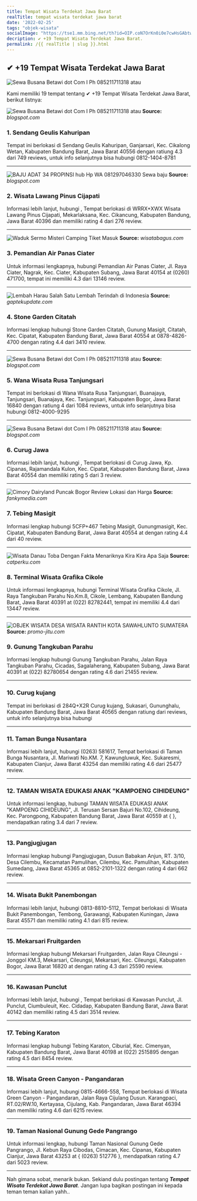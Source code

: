 ```yaml
---
title: Tempat Wisata Terdekat Jawa Barat
realTitle: tempat wisata terdekat jawa barat
date: '2022-02-25'
tags: "objek-wisata"
socialImage: "https://tse1.mm.bing.net/th?id=OIP.coN7OrKn0i0e7cwHsGAbtwHaHa&amp;pid=15.1"
decription: ✔ +19 Tempat Wisata Terdekat Jawa Barat.
permalink: /{{ realTitle | slug }}.html
---
```


## ✔ +19 Tempat Wisata Terdekat Jawa Barat

![Sewa Busana Betawi dot Com I Ph 085211711318 atau ](https://1.bp.blogspot.com/-EexntlytrTY/Vuta5h-hMyI/AAAAAAAAE58/MniEwmDgxz0IwiOftZEHhHG3SdkYD3-0g/s280/IMG-20160318-WA0004.jpg)



Kami memiliki 19 tempat tentang ✔ +19 Tempat Wisata Terdekat Jawa Barat, berikut listnya:



![Sewa Busana Betawi dot Com I Ph 085211711318 atau ](https://tse3.mm.bing.net/th?id=OIP.lC49U08_Xu2FX9Cc87GgnwHaLH&amp;pid=15.1)
**Source:** _blogspot.com_


### 1. Sendang Geulis Kahuripan



Tempat ini berlokasi di Sendang Geulis Kahuripan, Ganjarsari, Kec. Cikalong Wetan, Kabupaten Bandung Barat, Jawa Barat 40556 dengan ratiung 4.3 dari 749 reviews, untuk info selanjutnya bisa hubungi 0812-1404-8781

---


![BAJU ADAT 34 PROPINSI hub Hp  WA 081297046330 Sewa baju ](https://tse1.mm.bing.net/th?id=OIP.61A81QPwPRZXAG_MFpE5NgHaH2&amp;pid=15.1)
**Source:** _blogspot.com_


### 2. Wisata Lawang Pinus Cijapati



Informasi lebih lanjut, hubungi , Tempat berlokasi di WRRX+XWX Wisata Lawang Pinus Cijapati, Mekarlaksana, Kec. Cikancung, Kabupaten Bandung, Jawa Barat 40396 dan memiliki rating 4 dari 276 review.

---


![ Waduk Sermo Misteri Camping  Tiket Masuk](https://tse3.mm.bing.net/th?id=OIP.X9saalgaCYBRi7icMS2mVAHaEo&amp;pid=15.1)
**Source:** _wisatabagus.com_


### 3. Pemandian Air Panas Ciater



Untuk informasi lengkapnya, hubungi Pemandian Air Panas Ciater, Jl. Raya Ciater, Nagrak, Kec. Ciater, Kabupaten Subang, Jawa Barat 40154 at (0260) 471700, tempat ini memiliki 4.3 dari 13146 review.

---


![Lembah Harau Salah Satu Lembah Terindah di Indonesia ](https://tse1.mm.bing.net/th?id=OIP.RYOw8RTxqLzWpzAdw-QmkgHaDt&amp;pid=15.1)
**Source:** _gaptekupdate.com_


### 4. Stone Garden Citatah



Informasi lengkap hubungi Stone Garden Citatah, Gunung Masigit, Citatah, Kec. Cipatat, Kabupaten Bandung Barat, Jawa Barat 40554 at 0878-4826-4700 dengan rating 4.4 dari 3410 review.

---


![Sewa Busana Betawi dot Com I Ph 085211711318 atau ](https://tse1.mm.bing.net/th?id=OIP.od1LHtTLuWWufUbs3pqzUgHaLH&amp;pid=15.1)
**Source:** _blogspot.com_


### 5. Wana Wisata Rusa Tanjungsari



Tempat ini berlokasi di Wana Wisata Rusa Tanjungsari, Buanajaya, Tanjungsari, Buanajaya, Kec. Tanjungsari, Kabupaten Bogor, Jawa Barat 16840 dengan ratiung 4 dari 1084 reviews, untuk info selanjutnya bisa hubungi 0812-4000-9295

---


![Sewa Busana Betawi dot Com I Ph 085211711318 atau ](https://tse2.mm.bing.net/th?id=OIP.5tAOi9WW15IFmKU_A0SFeAAAAA&amp;pid=15.1)
**Source:** _blogspot.com_


### 6. Curug Jawa



Informasi lebih lanjut, hubungi , Tempat berlokasi di Curug Jawa, Kp. Cipanas, Rajamandala Kulon, Kec. Cipatat, Kabupaten Bandung Barat, Jawa Barat 40554 dan memiliki rating 5 dari 3 review.

---


![Cimory Dairyland Puncak Bogor  Review Lokasi dan Harga ](https://tse3.mm.bing.net/th?id=OIP.jbN1Zj1D4Gs705QsGgi2egHaE8&amp;pid=15.1)
**Source:** _fankymedia.com_


### 7. Tebing Masigit



Informasi lengkap hubungi 5CFP+467 Tebing Masigit, Gunungmasigit, Kec. Cipatat, Kabupaten Bandung Barat, Jawa Barat 40554 at  dengan rating 4.4 dari 40 review.

---


![Wisata Danau Toba Dengan Fakta Menariknya Kira Kira Apa Saja](https://tse1.mm.bing.net/th?id=OIP.S__OMyTItqCB4h1JO-mO6AHaFj&amp;pid=15.1)
**Source:** _catperku.com_


### 8. Terminal Wisata Grafika Cikole



Untuk informasi lengkapnya, hubungi Terminal Wisata Grafika Cikole, Jl. Raya Tangkuban Parahu No.Km.8, Cikole, Lembang, Kabupaten Bandung Barat, Jawa Barat 40391 at (022) 82782441, tempat ini memiliki 4.4 dari 13447 review.

---


![OBJEK WISATA DESA WISATA RANTIH KOTA SAWAHLUNTO SUMATERA ](https://tse4.mm.bing.net/th?id=OIP.X9jOxg-IZQ8NBvXgDKaWbgHaCK&amp;pid=15.1)
**Source:** _promo-jitu.com_


### 9. Gunung Tangkuban Parahu



Informasi lengkap hubungi Gunung Tangkuban Parahu, Jalan Raya Tangkuban Parahu, Cicadas, Sagalaherang, Kabupaten Subang, Jawa Barat 40391 at (022) 82780654 dengan rating 4.6 dari 21455 review.

---


### 10. Curug kujang



Tempat ini berlokasi di 284Q+X2R Curug kujang, Sukasari, Gununghalu, Kabupaten Bandung Barat, Jawa Barat 40565 dengan ratiung  dari  reviews, untuk info selanjutnya bisa hubungi 

---


### 11. Taman Bunga Nusantara



Informasi lebih lanjut, hubungi (0263) 581617, Tempat berlokasi di Taman Bunga Nusantara, Jl. Mariwati No.KM. 7, Kawungluwuk, Kec. Sukaresmi, Kabupaten Cianjur, Jawa Barat 43254 dan memiliki rating 4.6 dari 25477 review.

---


### 12. TAMAN WISATA EDUKASI ANAK &quot;KAMPOENG CIHIDEUNG&quot;



Untuk informasi lengkap, hubungi TAMAN WISATA EDUKASI ANAK &quot;KAMPOENG CIHIDEUNG&quot;, Jl. Terusan Sersan Bajuri No.102, Cihideung, Kec. Parongpong, Kabupaten Bandung Barat, Jawa Barat 40559 at {  }, mendapatkan rating 3.4 dari 7 review.

---


### 13. Pangjugjugan



Informasi lengkap hubungi Pangjugjugan, Dusun Babakan Anjun, RT. 3/10, Desa Cilembu, Kecamatan Pamulihan, Cilembu, Kec. Pamulihan, Kabupaten Sumedang, Jawa Barat 45365 at 0852-2101-1322 dengan rating 4 dari 662 review.

---


### 14. Wisata Bukit Panembongan



Informasi lebih lanjut, hubungi 0813-8810-5112, Tempat berlokasi di Wisata Bukit Panembongan, Tembong, Garawangi, Kabupaten Kuningan, Jawa Barat 45571 dan memiliki rating 4.1 dari 815 review.

---


### 15. Mekarsari Fruitgarden



Informasi lengkap hubungi Mekarsari Fruitgarden, Jalan Raya Cileungsi -Jonggol KM.3, Mekarsari, Cileungsi, Mekarsari, Kec. Cileungsi, Kabupaten Bogor, Jawa Barat 16820 at  dengan rating 4.3 dari 25590 review.

---


### 16. Kawasan Punclut



Informasi lebih lanjut, hubungi , Tempat berlokasi di Kawasan Punclut, Jl. Punclut, Ciumbuleuit, Kec. Cidadap, Kabupaten Bandung Barat, Jawa Barat 40142 dan memiliki rating 4.5 dari 3514 review.

---


### 17. Tebing Karaton



Informasi lengkap hubungi Tebing Karaton, Ciburial, Kec. Cimenyan, Kabupaten Bandung Barat, Jawa Barat 40198 at (022) 2515895 dengan rating 4.5 dari 8454 review.

---


### 18. Wisata Green Canyon - Pangandaran



Informasi lebih lanjut, hubungi 0815-4666-558, Tempat berlokasi di Wisata Green Canyon - Pangandaran, Jalan Raya Cijulang Dusun. Karangpaci, RT.02/RW.10, Kertayasa, Cijulang, Kab. Pangandaran, Jawa Barat 46394 dan memiliki rating 4.6 dari 6215 review.

---


### 19. Taman Nasional Gunung Gede Pangrango



Untuk informasi lengkap, hubungi Taman Nasional Gunung Gede Pangrango, Jl. Kebun Raya Cibodas, Cimacan, Kec. Cipanas, Kabupaten Cianjur, Jawa Barat 43253 at { (0263) 512776 }, mendapatkan rating 4.7 dari 5023 review.

---









Nah gimana sobat, menarik bukan. Sekiand dulu postingan tentang ***Tempat Wisata Terdekat Jawa Barat***. Jangan lupa bagikan postingan ini kepada teman teman kalian yahh..
